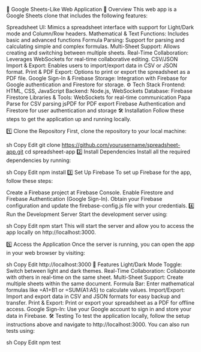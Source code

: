 📝 Google Sheets-Like Web Application
🚀 Overview
This web app is a Google Sheets clone that includes the following features:

Spreadsheet UI: Mimics a spreadsheet interface with support for Light/Dark mode and Column/Row headers.
Mathematical & Text Functions: Includes basic and advanced functions 
Formula Parsing: Support for parsing and calculating simple and complex formulas.
Multi-Sheet Support: Allows creating and switching between multiple sheets.
Real-Time Collaboration: Leverages WebSockets for real-time collaborative editing.
CSV/JSON Import & Export: Enables users to import/export data in CSV or JSON format.
Print & PDF Export: Options to print or export the spreadsheet as a PDF file.
Google Sign-In & Firebase Storage: Integration with Firebase for Google authentication and Firestore for storage.
⚙️ Tech Stack
Frontend: HTML, CSS, JavaScript
Backend: Node.js, WebSockets
Database: Firebase Firestore
Libraries & Tools:
WebSockets for real-time communication
Papa Parse for CSV parsing
jsPDF for PDF export
Firebase Authentication and Firestore for user authentication and storage
🛠️ Installation
Follow these steps to get the application up and running locally.

1️⃣ Clone the Repository
First, clone the repository to your local machine:

sh
Copy
Edit
git clone https://github.com/yourusername/spreadsheet-app.git
cd spreadsheet-app
2️⃣ Install Dependencies
Install all the required dependencies by running:

sh
Copy
Edit
npm install
3️⃣ Set Up Firebase
To set up Firebase for the app, follow these steps:

Create a Firebase project at Firebase Console.
Enable Firestore and Firebase Authentication (Google Sign-In).
Obtain your Firebase configuration and update the firebase-config.js file with your credentials.
4️⃣ Run the Development Server
Start the development server using:

sh
Copy
Edit
npm start
This will start the server and allow you to access the app locally on http://localhost:3000.

5️⃣ Access the Application
Once the server is running, you can open the app in your web browser by visiting:

sh
Copy
Edit
http://localhost:3000
🌟 Features
Light/Dark Mode Toggle: Switch between light and dark themes.
Real-Time Collaboration: Collaborate with others in real-time on the same sheet.
Multi-Sheet Support: Create multiple sheets within the same document.
Formula Bar: Enter mathematical formulas like =A1+B1 or =SUM(A1:A5) to calculate values.
Import/Export: Import and export data in CSV and JSON formats for easy backup and transfer.
Print & Export: Print or export your spreadsheet as a PDF for offline access.
Google Sign-In: Use your Google account to sign in and store your data in Firebase.
🛠️ Testing
To test the application locally, follow the setup instructions above and navigate to http://localhost:3000. You can also run tests using:

sh
Copy
Edit
npm test


